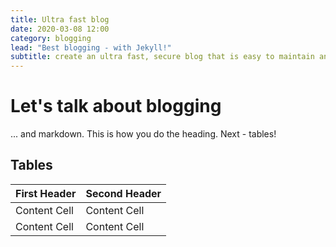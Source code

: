 ```yaml
---
title: Ultra fast blog
date: 2020-03-08 12:00
category: blogging
lead: "Best blogging - with Jekyll!"
subtitle: create an ultra fast, secure blog that is easy to maintain and easy to scale
---
```


# Let's talk about blogging
... and markdown. This is how you do the heading. Next - tables!

## Tables

| First Header  | Second Header |
| ------------- | ------------- |
| Content Cell  | Content Cell  |
| Content Cell  | Content Cell  |